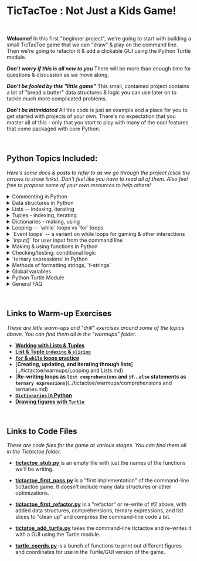 #  TicTacToe :  Not Just a Kids Game!
&nbsp;

**Welcome!**  In this first "beginner project", we're going to start with building a small TicTacToe game that we can "draw" & play on the command line.  Then we're going to refactor it & add a clickable GUI using the Python Turtle module.

_**Don't worry if this is all new to you**_  There will be more than enough time for questions & discussion as we move along.

_**Don't be fooled by this "little game"**_   This small, contained project contains a lot of "bread a butter" data structures & logic you can use later on to tackle much more complicated problems.

_**Don't be intimidated**_  All this code is just an example and a place for you to get started with projects of your own.  There's no expectation that you master all of this - only that you start to play with many of the cool features that come packaged with core Python.

&nbsp;
&nbsp;


## Python Topics Included:

_Here's some docs & posts to refer to as we go through the project (click the arrows to show links).  Don't feel like you have to read all of them.  Also  feel free to propose some of your own resources to help others!_



<details>
    <summary>
      Commenting in Python
    </summary>

 *  [**Real Python:  Writing Comments, A Guide**](https://realpython.com/python-comments-guide/)


</details>
<details>
    <summary>
      Data structures in Python
    </summary>

*  [**Python 3.7 Data Structures Documentation**](https://docs.python.org/3/tutorial/datastructures.html#data-structures)


  </details>
  <details>
      <summary>
        Lists -- indexing, iterating
      </summary>

  *  [**Real Python: Lists and Tuples**](https://realpython.com/python-lists-tuples/)
  *  [**List Comprehensions Explained Visually**](https://treyhunner.com/2015/12/python-list-comprehensions-now-in-color)
  *   [**Real Python:  Comprehending Comprehensions**](https://dbader.org/blog/list-dict-set-comprehensions-in-python)


</details>
  <details>
      <summary>
	 Tuples - indexing, iterating
      </summary>
	

 *   [**Real Python: Lists and Tuples**](https://realpython.com/python-lists-tuples/)


</details>
<details>
      <summary>
	Dictionaries - making, using
      </summary>
	
	
 *   [**Real Python: Dictionaries in Python**](https://realpython.com/python-dicts/)


</details>
<details>
<summary>
	Looping -- `while` loops vs `for` loops
</summary>

 *   [**Python 3.7 Looping Techniques Documentation**](https://docs.python.org/3/tutorial/datastructures.html#looping-techniques)
 *  [**Real Python:  Pythons While Loop**](https://realpython.com/python-while-loop/)
 *   [**Real Python:  Pythons For Loop**](https://realpython.com/python-for-loop/)


</details>
<details>
<summary>
	`Event loops` -- a variant on while loops for gaming & other interactions
</summary>


*  [**Event Loop on Wikipedia (general definitions)**](https://en.wikipedia.org/wiki/Event_loop)
*  [**Game Programming Patters:  Game or "event" Loop**](https://gameprogrammingpatterns.com/game-loop.html)
*  [**Python 3.7 Event Loop Documentation (for asyncio)**](https://docs.python.org/3/library/asyncio-eventloop.html)

</details>
<details>
<summary>
	 `input()` for user input from the command line
</summary>


*  [**`input()` in Python3 Documentation**](https://docs.python.org/3/library/functions.html#input)

</details>
<details>
<summary>
	Making & using functions in Python
</summary>

*   [**Python 3.7 Defining Functions Documentation**](https://docs.python.org/3/tutorial/controlflow.html#defining-functions)
*   [**Pyton 3.7 Function Definitions Documentation - lower level**](https://docs.python.org/3/reference/compound_stmts.html#function-definitions)


</details>
<details>
<summary>
	 Checking/testing:  conditional logic
</summary>


*  [**Python 3.7 Control Flow Tools Documentation**](https://docs.python.org/3/tutorial/controlflow.html)
*  [**Real Python: Conditional Statements**](https://realpython.com/python-conditional-statements/)
*  [**Python-course eu:  Conditional Statements**](https://www.python-course.eu/python3_conditional_statements.php)
*  [**Python 3.7 Compound Statements Documentation**](https://docs.python.org/3/reference/compound_stmts.html)


</details>
<details>
<summary>
	 `ternary expressions` in Python
</summary>


*  [**Ternary "operator" in Python (SO)**](https://stackoverflow.com/questions/394809/does-python-have-a-ternary-conditional-operator)


</details>
<details>
<summary>
	 Methods of formatting strings, `f-strings`
</summary>


*   [**Real Python: F-Strings**](https://realpython.com/python-f-strings/)
 *  [**Real Python:  Pythons String Formatting**](https://realpython.com/python-string-formatting/)

</details>
<details>
<summary>
	Global variables
</summary>


*  [**Stack Abuse:  Local and Global Variables in Python**](https://stackabuse.com/local-and-global-variables-in-python/)
*  [**Python 3.7 Documentation on Globals**](https://docs.python.org/3/library/functions.html#globals)
*  [**Python 3.7 Documentation on Locals**](https://docs.python.org/3/library/functions.html#locals)

</details>
<details>
<summary>
	Python Turtle Module
</summary>

*   [**Python 3.7 Documentation on Turtle Graphics**](https://docs.python.org/3.3/library/turtle.html?highlight=turtle)
*   [**Cheat Sheet for Turtle**](../tictactoe/Here's%20a%20Little%20Turtle%20Cheat%20Sheet.md)

</details>
<details>
<summary>
	General FAQ
</summary>


*  [**Python 3.7 Documentation:  Programming FAQ**](https://docs.python.org/3/faq/programming.html)


</details>

&nbsp;


## Links to Warm-up Exercises

_These are little warm-ups and "drill" exercises around some of the topics above.  You can find them all in the "warmups" folder._



* [**Working with Lists & Tuples**](../tictactoe/warmups/Lists%20%26%20Tuples%20Exercises.md)
* [**List & Tuple `indexing` & `slicing`**](../tictactoe/warmups/Lists%20%26%20Tuples%20Slicing%20Exercises.md)
* [**`for` & `while` loops practice**](../tictactoe/warmups/for_and_while_loops_exercises.md)
* [**Creating, updating, and iterating through lists**](../tictactoe/warmups/Looping and Lists.md)
* [**Re-writing loops as `list comprehensions` and `if`...`else` statements as `ternary expressions`**](../tictactoe/warmups/comprehensions and ternaries.md)
* [**`Dictionaries` in Python**]()
* [**Drawing figures with `Turtle`**]()


&nbsp;


## Links to Code Files

_These are code files for the game at various stages.  You can find them all in the Tictactoe folder._



* [**tictactoe_stub.py** ](../tictactoe/code/tictactoe_stub.py) is an empty file with just the names of the functions we'll be writing.

*  [**tictactoe_first_pass.py**](../tictactoe/code/tictactoe_first_pass.py)  is a "first implementation" of the command-line ticttactoe game.  It doesn't include many data structures or other optimizations.

*  [**tictactoe_first_refactor.py**](../tictactoe/code/tictactoe_first_refactor.py)  is a "refactor" or re-write of #2 above, with added data structures, comprehensions, ternary expressions, and list slices to "clean up" and compress the command-line code a bit.

* [**tictatoe_add_turtle.py**](../tictactoe/code/tictactoe_add_turtle.py)  takes the command-line tictactoe and re-writes it with a GUI using the Turtle module.

* [**turtle_coords.py**](../tictactoe/code/turtle_coords.py)  is a bunch of functions to print out different figures and coordinates for use in the Turtle/GUI version of the game.
